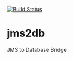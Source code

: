 [![Build Status](https://travis-ci.org/artkuznetsov101/jms2db.svg?branch=master)](https://travis-ci.org/artkuznetsov101/jms2db)

# jms2db
JMS to Database Bridge
